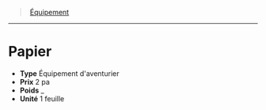 ﻿---
!Equipment
Type: Équipement d'aventurier
Price: 2 pa
Weight: _
Unity: 1 feuille
Id: equipment_hd.md#papier
ParentLink: equipment_hd.md#Équipement
Name: Papier
ParentName: Équipement
NameLevel: 1
---
> [Équipement](hd_equipment.md)

---

# Papier

- **Type** Équipement d'aventurier
- **Prix** 2 pa
- **Poids** _
- **Unité** 1 feuille

